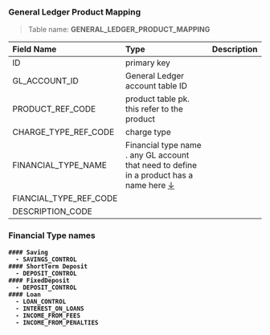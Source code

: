 ### General Ledger Product Mapping


> Table name: <B>GENERAL_LEDGER_PRODUCT_MAPPING<B>

|  Field Name  | Type | Description|
| :------------ | :------------ |:------------ |
| ID  |   primary key| |
| GL_ACCOUNT_ID  |  General Ledger account table ID | |
| PRODUCT_REF_CODE  |  product table pk. this refer to the product | |
| CHARGE_TYPE_REF_CODE  | charge type   | |
| FINANCIAL_TYPE_NAME  | Financial type name .  any GL account that need to define in a product has a name here [↓](#FINANCIAL_TYPE_NAME) | |
| FIANCIAL_TYPE_REF_CODE  |   | |
| DESCRIPTION_CODE  |   | |


  
   ### <a name="FINANCIAL_TYPE_NAME">Financial Type names</a> 
    #### Saving
      - SAVINGS_CONTROL
    #### ShortTerm Deposit
      - DEPOSIT_CONTROL  
    #### FixedDeposit
      - DEPOSIT_CONTROL
    #### Loan 
      - LOAN_CONTROL
      - INTEREST_ON_LOANS
      - INCOME_FROM_FEES 
      - INCOME_FROM_PENALTIES
  
  
